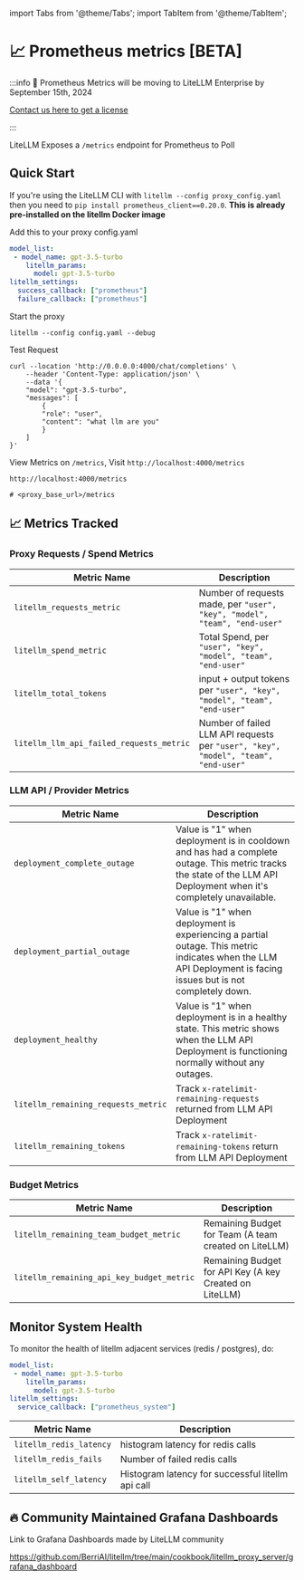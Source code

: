 import Tabs from '@theme/Tabs';
import TabItem from '@theme/TabItem';

# 📈 Prometheus metrics [BETA]

:::info
🚨 Prometheus Metrics will be moving to LiteLLM Enterprise by September 15th, 2024

[Contact us here to get a license](https://calendly.com/d/4mp-gd3-k5k/litellm-1-1-onboarding-chat)

:::

LiteLLM Exposes a `/metrics` endpoint for Prometheus to Poll

## Quick Start

If you're using the LiteLLM CLI with `litellm --config proxy_config.yaml` then you need to `pip install prometheus_client==0.20.0`. **This is already pre-installed on the litellm Docker image**

Add this to your proxy config.yaml 
```yaml
model_list:
 - model_name: gpt-3.5-turbo
    litellm_params:
      model: gpt-3.5-turbo
litellm_settings:
  success_callback: ["prometheus"]
  failure_callback: ["prometheus"]
```

Start the proxy
```shell
litellm --config config.yaml --debug
```

Test Request
```shell
curl --location 'http://0.0.0.0:4000/chat/completions' \
    --header 'Content-Type: application/json' \
    --data '{
    "model": "gpt-3.5-turbo",
    "messages": [
        {
        "role": "user",
        "content": "what llm are you"
        }
    ]
}'
```

View Metrics on `/metrics`, Visit `http://localhost:4000/metrics` 
```shell
http://localhost:4000/metrics

# <proxy_base_url>/metrics
```

## 📈 Metrics Tracked 


### Proxy Requests / Spend Metrics

| Metric Name          | Description                          |
|----------------------|--------------------------------------|
| `litellm_requests_metric`             | Number of requests made, per `"user", "key", "model", "team", "end-user"`          |
| `litellm_spend_metric`                | Total Spend, per `"user", "key", "model", "team", "end-user"`                 |
| `litellm_total_tokens`         | input + output tokens per `"user", "key", "model", "team", "end-user"`     |
| `litellm_llm_api_failed_requests_metric`   | Number of failed LLM API requests per `"user", "key", "model", "team", "end-user"`    |

### LLM API / Provider Metrics

| Metric Name          | Description                          |
|----------------------|--------------------------------------|
| `deployment_complete_outage`             | Value is "1" when deployment is in cooldown and has had a complete outage. This metric tracks the state of the LLM API Deployment when it's completely unavailable. |
| `deployment_partial_outage`                | Value is "1" when deployment is experiencing a partial outage. This metric indicates when the LLM API Deployment is facing issues but is not completely down. |
| `deployment_healthy`                | Value is "1" when deployment is in a healthy state. This metric shows when the LLM API Deployment is functioning normally without any outages. |
| `litellm_remaining_requests_metric`             | Track `x-ratelimit-remaining-requests` returned from LLM API Deployment |
| `litellm_remaining_tokens`                | Track `x-ratelimit-remaining-tokens` return from LLM API Deployment |




### Budget Metrics
| Metric Name          | Description                          |
|----------------------|--------------------------------------|
| `litellm_remaining_team_budget_metric`             | Remaining Budget for Team (A team created on LiteLLM) |
| `litellm_remaining_api_key_budget_metric`                | Remaining Budget for API Key (A key Created on LiteLLM)|



## Monitor System Health

To monitor the health of litellm adjacent services (redis / postgres), do:

```yaml
model_list:
 - model_name: gpt-3.5-turbo
    litellm_params:
      model: gpt-3.5-turbo
litellm_settings:
  service_callback: ["prometheus_system"]
```

| Metric Name          | Description                          |
|----------------------|--------------------------------------|
| `litellm_redis_latency`         | histogram latency for redis calls     |
| `litellm_redis_fails`         | Number of failed redis calls    |
| `litellm_self_latency`         | Histogram latency for successful litellm api call    |

## 🔥 Community Maintained Grafana Dashboards 

Link to Grafana Dashboards made by LiteLLM community 

https://github.com/BerriAI/litellm/tree/main/cookbook/litellm_proxy_server/grafana_dashboard